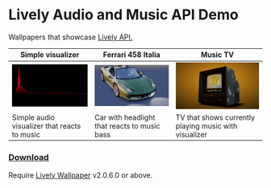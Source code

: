 # Lively Audio and Music API Demo
Wallpapers that showcase [Lively API.](https://github.com/rocksdanister/lively/wiki/Web-Guide-V-:-System-Data)

| Simple visualizer  | Ferrari 458 Italia | Music TV | 
| ------------- | ------------- |------------- |
| <img src="/src/Simple visualizer/ub3mqljo.gif" width="300" /> | <img src="/src/Ferrari 458/ub3mqljo.gif" width="300" />  | <img src="/src/Music TV/2mlhvoxr.gif" width="300"/>|
| Simple audio visualizer that reacts to music | Car with headlight that reacts to music bass  | TV that shows currently playing music with visualizer |

### [Download](https://github.com/rocksdanister/audio-visualizer-wallpaper/releases)
Require [Lively Wallpaper](https://github.com/rocksdanister/lively) v2.0.6.0 or above.
